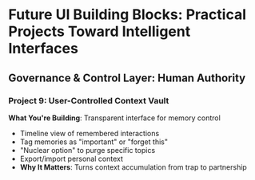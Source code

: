 # Future UI Building Blocks: Practical Projects Toward Intelligent Interfaces

## Governance & Control Layer: Human Authority

### Project 9: User-Controlled Context Vault

**What You're Building**: Transparent interface for memory control

- Timeline view of remembered interactions
- Tag memories as "important" or "forget this"
- "Nuclear option" to purge specific topics
- Export/import personal context
- **Why It Matters**: Turns context accumulation from trap to partnership
